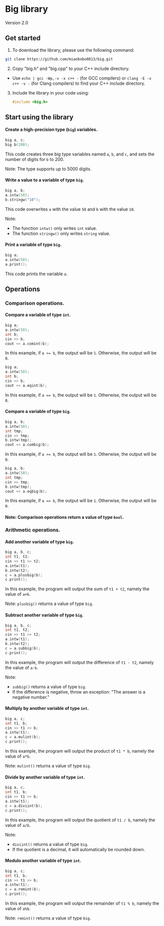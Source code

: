 # Big library

Version 2.0

## Get started

1. To download the library, please use the following command:
```Bash
git clone https://github.com/miaobobo0813/big.git
```

2. Copy "big.h" and "big.cpp" to your C++ include directory.
  - Use `echo | gcc -Wp,-v -x c++ -` (for GCC compilers) or `clang -E -x c++ -v -` (for Clang compilers) to find your C++ include directory.

3. Include the library in your code using:
   ```Cpp
   #include <big.h>
   ```

## Start using the library

#### Create a high-precision type (`big`) variables.
```Cpp
big a, c;
big b(200);
```
This code creates three big type variables named `a`, `b`, and `c`, and sets the number of digits for `b` to 200. 

Note: The type supports up to 5000 digits.

#### Write a value to a variable of type `big`.
```Cpp
big a, b;
a.intw(50);
b.stringw("10");
```
This code overwrites `a` with the value `50` and `b` with the value `10`.

Note: 

  - The function `intw()` only writes `int` value.
  - The function `stringw()` only writes `string` value.

#### Print a variable of type `big`.
```Cpp
big a;
a.intw(50);
a.print();
```
This code prints the variable `a`.

## Operations

### Comparison operations.

#### Compare a variable of type `int`.
```Cpp
big a;
a.intw(50);
int b;
cin >> b;
cout << a.comint(b);
```
In this example, if `a >= b`, the output will be `1`. Otherwise, the output will be `0`.

```Cpp
big a;
a.intw(50);
int b;
cin >> b;
cout << a.eqint(b);
```
In this example, if `a == b`, the output will be `1`. Otherwise, the output will be `0`.

#### Compare a variable of type `big`.
```Cpp
big a, b;
a.intw(50);
int tmp;
cin >> tmp;
b.intw(tmp);
cout << a.combig(b);
```
In this example, if `a >= b`, the output will be `1`. Otherwise, the output will be `0`.

```Cpp
big a, b;
a.intw(50);
int tmp;
cin >> tmp;
b.intw(tmp);
cout << a.eqbig(b);
```
In this example, if `a == b`, the output will be `1`. Otherwise, the output will be `0`.

#### Note: Comparison operations return a value of type `bool`.

### Arithmetic operations.

#### Add another variable of type `big`.
```Cpp
big a, b, c;
int t1, t2;
cin >> t1 >> t2;
a.intw(t1);
b.intw(t2);
c = a.plusbig(b);
c.print();
```
In this example, the program will output the sum of `t1 + t2`, namely the value of `a+b`.

Note: `plusbig()` returns a value of type `big`.

#### Subtract another variable of type `big`.
```Cpp
big a, b, c;
int t1, t2;
cin >> t1 >> t2;
a.intw(t1);
b.intw(t2);
c = a.subbig(b);
c.print();
```
In this example, the program will output the difference of `t1 - t2`, namely the value of `a-b`.

Note: 
  - `subbig()` returns a value of type `big`.
  - If the difference is negative, throw an exception: "The answer is a negative number."

#### Multiply by another variable of type `int`.
```Cpp
big a, c;
int t1, b;
cin >> t1 >> b;
a.intw(t1);
c = a.mulint(b);
c.print();
```
In this example, the program will output the product of `t1 * b`, namely the value of `a*b`.

Note: `mulint()` returns a value of type `big`.

#### Divide by another variable of type `int`.
```Cpp
big a, c;
int t1, b;
cin >> t1 >> b;
a.intw(t1);
c = a.diviint(b);
c.print();
```
In this example, the program will output the quotient of `t1 / b`, namely the value of `a/b`.

Note: 
  - `diviint()` returns a value of type `big`.
  - If the quotient is a decimal, it will automatically be rounded down.

#### Modulo another variable of type `int`.
```Cpp
big a, c;
int t1, b;
cin >> t1 >> b;
a.intw(t1);
c = a.remint(b);
c.print();
```
In this example, the program will output the remainder of `t1 % b`, namely the value of `a%b`.

Note: `remint()` returns a value of type `big`.

